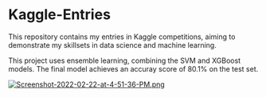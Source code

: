 # Kaggle-Entries
This repository contains my entries in Kaggle competitions, aiming to demonstrate my skillsets in data science and machine learning. 

This project uses ensemble learning, combining the SVM and XGBoost models. The final model achieves an accuray score of 80.1% on the test set. 

[![Screenshot-2022-02-22-at-4-51-36-PM.png](https://i.postimg.cc/s2FyF8wf/Screenshot-2022-02-22-at-4-51-36-PM.png)](https://postimg.cc/MnYgV9Cg)

